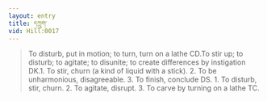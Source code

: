 ```yaml
---
layout: entry
title: དཀྲུག་
vid: Hill:0017
---
```

> To disturb, put in motion; to turn, turn on a lathe CD\.To stir up; to disturb; to agitate; to disunite; to create differences by instigation DK\.1\. To stir, churn (a kind of liquid with a stick)\. 2\. To be unharmonious, disagreeable\. 3\. To finish, conclude DS\. 1\. To disturb, stir, churn\. 2\. To agitate, disrupt\. 3\. To carve by turning on a lathe TC\.


